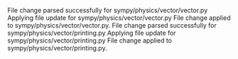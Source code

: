 File change parsed successfully for sympy/physics/vector/vector.py
Applying file update for sympy/physics/vector/vector.py
File change applied to sympy/physics/vector/vector.py.
File change parsed successfully for sympy/physics/vector/printing.py
Applying file update for sympy/physics/vector/printing.py
File change applied to sympy/physics/vector/printing.py.
